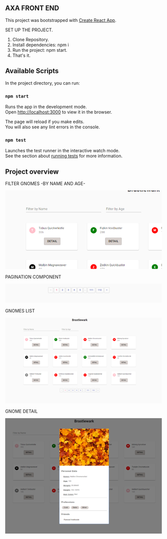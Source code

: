## AXA FRONT END

This project was bootstrapped with [Create React App](https://github.com/facebook/create-react-app).

SET UP THE PROJECT.
1. Clone Repository.
2. Install dependencies: npm i
3. Run the project: npm start.
4. That's it.

## Available Scripts

In the project directory, you can run:

### `npm start`

Runs the app in the development mode.<br />
Open [http://localhost:3000](http://localhost:3000) to view it in the browser.

The page will reload if you make edits.<br />
You will also see any lint errors in the console.

### `npm test`

Launches the test runner in the interactive watch mode.<br />
See the section about [running tests](https://facebook.github.io/create-react-app/docs/running-tests) for more information.

## Project overview

FILTER GNOMES -BY NAME AND AGE-

![Alt text](img/filterImg.PNG?raw=true "Title")

PAGINATION COMPONENT

![Alt text](img/paginationImg.PNG?raw=true "Title")

GNOMES LIST

![Alt text](img/listGnomesImg.PNG?raw=true "Title")

GNOME DETAIL

![Alt text](img/detailsGnome.PNG?raw=true "Title")



